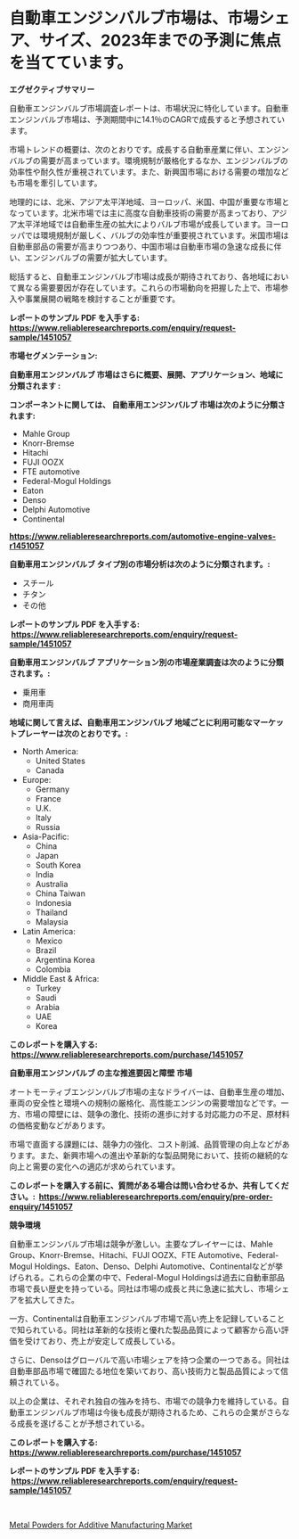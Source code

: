 <p><h1>自動車エンジンバルブ市場は、市場シェア、サイズ、2023年までの予測に焦点を当てています。</h1></p><p><strong>エグゼクティブサマリー</strong></p>
<p><p>自動車エンジンバルブ市場調査レポートは、市場状況に特化しています。自動車エンジンバルブ市場は、予測期間中に14.1％のCAGRで成長すると予想されています。</p><p>市場トレンドの概要は、次のとおりです。成長する自動車産業に伴い、エンジンバルブの需要が高まっています。環境規制が厳格化するなか、エンジンバルブの効率性や耐久性が重視されています。また、新興国市場における需要の増加なども市場を牽引しています。</p><p>地理的には、北米、アジア太平洋地域、ヨーロッパ、米国、中国が重要な市場となっています。北米市場では主に高度な自動車技術の需要が高まっており、アジア太平洋地域では自動車生産の拡大によりバルブ市場が成長しています。ヨーロッパでは環境規制が厳しく、バルブの効率性が重要視されています。米国市場は自動車部品の需要が高まりつつあり、中国市場は自動車市場の急速な成長に伴い、エンジンバルブの需要が拡大しています。</p><p>総括すると、自動車エンジンバルブ市場は成長が期待されており、各地域において異なる需要要因が存在しています。これらの市場動向を把握した上で、市場参入や事業展開の戦略を検討することが重要です。</p></p>
<p><strong>レポートのサンプル PDF を入手する: <a href="https://www.reliableresearchreports.com/enquiry/request-sample/1451057">https://www.reliableresearchreports.com/enquiry/request-sample/1451057</a></strong></p>
<p><strong>市場セグメンテーション:</strong></p>
<p><strong> 自動車用エンジンバルブ 市場はさらに概要、展開、アプリケーション、地域に分類されます :</strong></p>
<p><strong>コンポーネントに関しては、 自動車用エンジンバルブ 市場は次のように分類されます: &nbsp;</strong></p>
<p><ul><li>Mahle Group</li><li>Knorr-Bremse</li><li>Hitachi</li><li>FUJI OOZX</li><li>FTE automotive</li><li>Federal-Mogul Holdings</li><li>Eaton</li><li>Denso</li><li>Delphi Automotive</li><li>Continental</li></ul></p>
<p><strong><a href="https://www.reliableresearchreports.com/automotive-engine-valves-r1451057">https://www.reliableresearchreports.com/automotive-engine-valves-r1451057</a></strong></p>
<p><strong> 自動車用エンジンバルブ タイプ別の市場分析は次のように分類されます。:</strong></p>
<p><ul><li>スチール</li><li>チタン</li><li>その他</li></ul></p>
<p><strong>レポートのサンプル PDF を入手する: &nbsp;<a href="https://www.reliableresearchreports.com/enquiry/request-sample/1451057">https://www.reliableresearchreports.com/enquiry/request-sample/1451057</a></strong></p>
<p><strong> 自動車用エンジンバルブ アプリケーション別の市場産業調査は次のように分類されます。:</strong></p>
<p><ul><li>乗用車</li><li>商用車両</li></ul></p>
<p><strong>地域に関して言えば、自動車用エンジンバルブ 地域ごとに利用可能なマーケットプレーヤーは次のとおりです。:</strong></p>
<p><ul>
    <li>
        North America:
        <ul>
            <li>United States</li>
            <li>Canada</li>
        </ul>
    </li>
    <li>
        Europe:
        <ul>
            <li>Germany</li>
            <li>France</li>
            <li>U.K.</li>
            <li>Italy</li>
            <li>Russia</li>
        </ul>
    </li>
    <li>
        Asia-Pacific:
        <ul>
            <li>China</li>
            <li>Japan</li>
            <li>South Korea</li>
            <li>India</li>
            <li>Australia</li>
            <li>China Taiwan</li>
            <li>Indonesia</li>
            <li>Thailand</li>
            <li>Malaysia</li>
        </ul>
    </li>
    <li>
        Latin America:
        <ul>
            <li>Mexico</li>
            <li>Brazil</li>
            <li>Argentina Korea</li>
            <li>Colombia</li>
        </ul>
    </li>
    <li>
        Middle East & Africa:
        <ul>
            <li>Turkey</li>
            <li>Saudi</li>
            <li>Arabia</li>
            <li>UAE</li>
            <li>Korea</li>
        </ul>
    </li>
    </ul></p>
<p><strong>このレポートを購入する: &nbsp;<a href="https://www.reliableresearchreports.com/purchase/1451057">https://www.reliableresearchreports.com/purchase/1451057</a></strong></p>
<p><strong>自動車用エンジンバルブ の主な推進要因と障壁 市場</strong></p>
<p><p>オートモーティブエンジンバルブ市場の主なドライバーは、自動車生産の増加、車両の安全性と環境への規制の厳格化、高性能エンジンの需要増加などです。一方、市場の障壁には、競争の激化、技術の進歩に対する対応能力の不足、原材料の価格変動などがあります。</p><p>市場で直面する課題には、競争力の強化、コスト削減、品質管理の向上などがあります。また、新興市場への進出や革新的な製品開発において、技術の継続的な向上と需要の変化への適応が求められています。</p></p>
<p><strong>このレポートを購入する前に、質問がある場合は問い合わせるか、共有してください。:&nbsp; <a href="https://www.reliableresearchreports.com/enquiry/pre-order-enquiry/1451057">https://www.reliableresearchreports.com/enquiry/pre-order-enquiry/1451057</a></strong></p>
<p><strong>競争環境</strong></p>
<p><p>自動車エンジンバルブ市場は競争が激しい。主要なプレイヤーには、Mahle Group、Knorr-Bremse、Hitachi、FUJI OOZX、FTE Automotive、Federal-Mogul Holdings、Eaton、Denso、Delphi Automotive、Continentalなどが挙げられる。これらの企業の中で、Federal-Mogul Holdingsは過去に自動車部品市場で長い歴史を持っている。同社は市場の成長と共に急速に拡大し、市場シェアを拡大してきた。</p><p>一方、Continentalは自動車エンジンバルブ市場で高い売上を記録していることで知られている。同社は革新的な技術と優れた製品品質によって顧客から高い評価を受けており、売上が安定して成長している。</p><p>さらに、Densoはグローバルで高い市場シェアを持つ企業の一つである。同社は自動車部品市場で確固たる地位を築いており、高い技術力と製品品質によって信頼されている。</p><p>以上の企業は、それぞれ独自の強みを持ち、市場での競争力を維持している。自動車エンジンバルブ市場は今後も成長が期待されるため、これらの企業がさらなる成長を遂げることが予想されている。</p></p>
<p><strong>このレポートを購入する: &nbsp; <a href="https://www.reliableresearchreports.com/purchase/1451057">https://www.reliableresearchreports.com/purchase/1451057</a></strong></p>
<p><strong>レポートのサンプル PDF を入手する: &nbsp;<a href="https://www.reliableresearchreports.com/enquiry/request-sample/1451057">https://www.reliableresearchreports.com/enquiry/request-sample/1451057</a></strong><strong></strong></p>
<p>&nbsp;</p>
<p><p><a href="https://fuschia-pecorino-a6d.notion.site/Metal-Powders-for-Additive-Manufacturing-Market-Size-Global-Industry-Overview-Market-Segmentation--3b98ca0334fd40e6b380eb5b0a3a7274">Metal Powders for Additive Manufacturing Market</a></p></p>